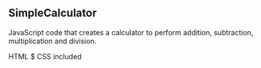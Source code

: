 ## SimpleCalculator

JavaScript code that creates a calculator to perform addition, subtraction, multiplication and division.

HTML $ CSS included
